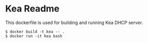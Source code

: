 # Kea Readme

This dockerfile is used for building and running Kea DHCP server.

```
$ docker build -t kea -- .
$ docker run -it kea bash 
```
